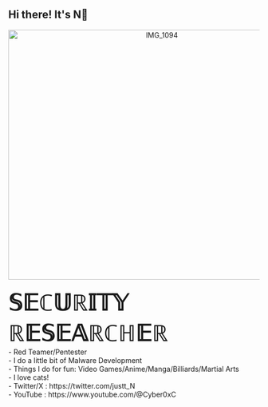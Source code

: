 <!-- DESKTOP -->
## Hi there! It's N👋
<p align="middle">
      <img src="https://github.com/behindd/behindd/assets/76596012/f31bae7d-d1fe-465e-ba96-8317629c1430" alt="IMG_1094" width="600" height="500" />
</p>
<strong style="font-size: 45px;">𝕊𝔼ℂ𝕌ℝ𝕀𝕋𝕐 ℝ𝔼𝕊𝔼𝔸ℝℂℍ𝔼ℝ</strong><br>
- Red Teamer/Pentester<br>
- I do a little bit of Malware Development<br>
- Things I do for fun: Video Games/Anime/Manga/Billiards/Martial Arts<br>
- I love cats!<br>
- Twitter/X : https://twitter.com/justt_N<br>
- YouTube : https://www.youtube.com/@Cyber0xC
